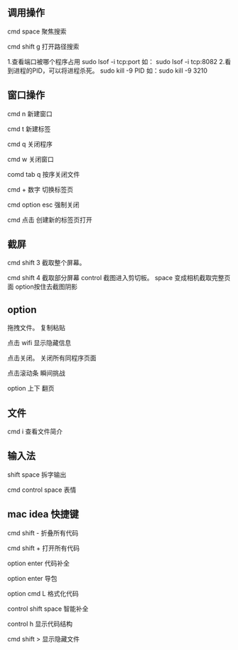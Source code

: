 ## 调用操作

cmd space 聚焦搜索



cmd shift g 打开路径搜索



1.查看端口被哪个程序占用
   sudo lsof -i tcp:port
  如： sudo lsof -i tcp:8082
2.看到进程的PID，可以将进程杀死。
  sudo kill -9 PID
 如：sudo kill -9 3210

## 窗口操作



cmd n 新建窗口

cmd t 新建标签

cmd q 关闭程序

cmd w 关闭窗口

comd tab q 按序关闭文件 

cmd + 数字 切换标签页

cmd option esc 强制关闭

cmd 点击 创建新的标签页打开

## 截屏

cmd shift 3 截取整个屏幕。    

cmd shift 4 截取部分屏幕     control  截图进入剪切板。 space 变成相机截取完整页面  option按住去截图阴影

## option

拖拽文件。   复制粘贴

点击 wifi 显示隐藏信息

点击关闭。  关闭所有同程序页面

点击滚动条  瞬间挑战

option  上下  翻页

## 文件

cmd   i    查看文件简介



## 输入法

shift space 拆字输出

cmd control space  表情







## mac idea 快捷键

cmd shift -  折叠所有代码

cmd shift +  打开所有代码

option  enter 代码补全

option enter 导包

option cmd L 格式化代码

control shift space 智能补全

control h 显示代码结构





cmd shift > 显示隐藏文件